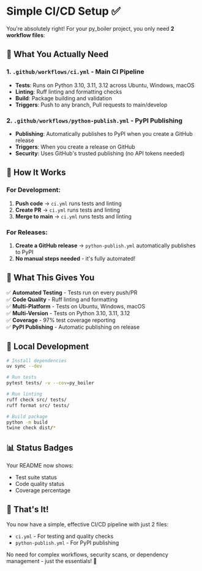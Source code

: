 # Simple CI/CD Setup ✅

You're absolutely right! For your py_boiler project, you only need **2 workflow files**:

## 📁 What You Actually Need

### 1. **`.github/workflows/ci.yml`** - Main CI Pipeline
- **Tests**: Runs on Python 3.10, 3.11, 3.12 across Ubuntu, Windows, macOS
- **Linting**: Ruff linting and formatting checks
- **Build**: Package building and validation
- **Triggers**: Push to any branch, Pull requests to main/develop

### 2. **`.github/workflows/python-publish.yml`** - PyPI Publishing
- **Publishing**: Automatically publishes to PyPI when you create a GitHub release
- **Triggers**: When you create a release on GitHub
- **Security**: Uses GitHub's trusted publishing (no API tokens needed)

## 🚀 How It Works

### For Development:
1. **Push code** → `ci.yml` runs tests and linting
2. **Create PR** → `ci.yml` runs tests and linting
3. **Merge to main** → `ci.yml` runs tests and linting

### For Releases:
1. **Create a GitHub release** → `python-publish.yml` automatically publishes to PyPI
2. **No manual steps needed** - it's fully automated!

## 🎯 What This Gives You

✅ **Automated Testing** - Tests run on every push/PR  
✅ **Code Quality** - Ruff linting and formatting  
✅ **Multi-Platform** - Tests on Ubuntu, Windows, macOS  
✅ **Multi-Version** - Tests on Python 3.10, 3.11, 3.12  
✅ **Coverage** - 97% test coverage reporting  
✅ **PyPI Publishing** - Automatic publishing on release  

## 🔧 Local Development

```bash
# Install dependencies
uv sync --dev

# Run tests
pytest tests/ -v --cov=py_boiler

# Run linting
ruff check src/ tests/
ruff format src/ tests/

# Build package
python -m build
twine check dist/*
```

## 📊 Status Badges

Your README now shows:
- Test suite status
- Code quality status
- Coverage percentage

## 🎉 That's It!

You now have a simple, effective CI/CD pipeline with just 2 files:
- `ci.yml` - For testing and quality checks
- `python-publish.yml` - For PyPI publishing

No need for complex workflows, security scans, or dependency management - just the essentials! 🚀
